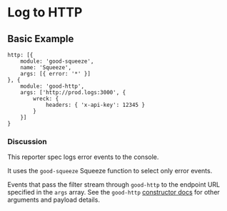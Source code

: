 # Log to HTTP

## Basic Example

```
http: [{
    module: 'good-squeeze',
    name: 'Squeeze',
    args: [{ error: '*' }]
}, {
    module: 'good-http',
    args: ['http://prod.logs:3000', {
        wreck: {
            headers: { 'x-api-key': 12345 }
        }
    }]
}
```

### Discussion

This reporter spec logs error events to the console.

It uses the `good-squeeze` Squeeze function to select only error events.

Events that pass the filter stream through `good-http` to the endpoint URL specified in the `args` array. See the `good-http` [constructor docs](https://github.com/hapijs/good-http#goodhttp-endpoint-config) for other arguments and payload details.